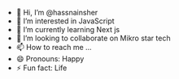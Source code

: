 - 👋 Hi, I’m @hassnainsher
- 👀 I’m interested in JavaScript
- 🌱 I’m currently learning Next js
- 💞️ I’m looking to collaborate on Mikro star tech
- 📫 How to reach me ...
- 😄 Pronouns: Happy
- ⚡ Fun fact: Life

<!---
hassnainsher/hassnainsher is a ✨ special ✨ repository because its `README.md` (this file) appears on your GitHub profile.
You can click the Preview link to take a look at your changes.
--->

